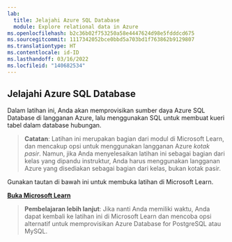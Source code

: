```yaml
---
lab:
  title: Jelajahi Azure SQL Database
  module: Explore relational data in Azure
ms.openlocfilehash: b2c36b02f753250a58e4447624d98e5fdddcd675
ms.sourcegitcommit: 1117342052bce0bbd5a703bd1f763862b9129807
ms.translationtype: HT
ms.contentlocale: id-ID
ms.lasthandoff: 03/16/2022
ms.locfileid: "140682534"
---
```

## <a name="explore-azure-sql-database"></a>Jelajahi Azure SQL Database

Dalam latihan ini, Anda akan memprovisikan sumber daya Azure SQL Database di langganan Azure, lalu menggunakan SQL untuk membuat kueri tabel dalam database hubungan.

> **Catatan**: Latihan ini merupakan bagian dari modul di Microsoft Learn, dan mencakup opsi untuk menggunakan langganan Azure *kotak pasir*. Namun, jika Anda menyelesaikan latihan ini sebagai bagian dari kelas yang dipandu instruktur, Anda harus menggunakan langganan Azure yang disediakan sebagai bagian dari kelas, bukan kotak pasir.

Gunakan tautan di bawah ini untuk membuka latihan di Microsoft Learn.

**[Buka Microsoft Learn](https://docs.microsoft.com/learn/modules/explore-provision-deploy-relational-database-offerings-azure/4-exercise-provision-relational-azure-data-services?pivots=azuresql#provision-an-azure-sql-database-resource)**

> **Pembelajaran lebih lanjut**: Jika nanti Anda memiliki waktu, Anda dapat kembali ke latihan ini di Microsoft Learn dan mencoba opsi alternatif untuk memprovisikan Azure Database for PostgreSQL atau MySQL.